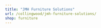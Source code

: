```yaml
---
title: "JMH Furniture Solutions"
url: /collingwood/jmh-furniture-solutions/
shop: furniture
---
```

